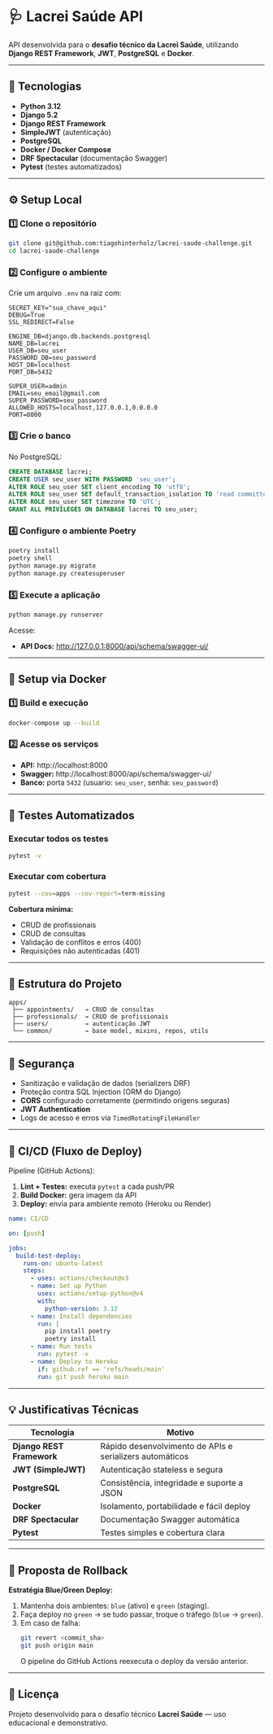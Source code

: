 # 🩺 Lacrei Saúde API

API desenvolvida para o **desafio técnico da Lacrei Saúde**, utilizando **Django REST Framework**, **JWT**, **PostgreSQL** e **Docker**.

---

## 🚀 Tecnologias

- **Python 3.12**
- **Django 5.2**
- **Django REST Framework**
- **SimpleJWT** (autenticação)
- **PostgreSQL**
- **Docker / Docker Compose**
- **DRF Spectacular** (documentação Swagger)
- **Pytest** (testes automatizados)

---

## ⚙️ Setup Local

### 1️⃣ Clone o repositório
```bash
git clone git@github.com:tiagohinterholz/lacrei-saude-challenge.git
cd lacrei-saude-challenge
```

### 2️⃣ Configure o ambiente
Crie um arquivo `.env` na raiz com:
```env
SECRET_KEY="sua_chave_aqui"
DEBUG=True
SSL_REDIRECT=False

ENGINE_DB=django.db.backends.postgresql
NAME_DB=lacrei
USER_DB=seu_user
PASSWORD_DB=seu_password
HOST_DB=localhost
PORT_DB=5432

SUPER_USER=admin
EMAIL=seu_email@gmail.com
SUPER_PASSWORD=seu_password
ALLOWED_HOSTS=localhost,127.0.0.1,0.0.0.0
PORT=8000
```

### 3️⃣ Crie o banco
No PostgreSQL:
```sql
CREATE DATABASE lacrei;
CREATE USER seu_user WITH PASSWORD 'seu_user';
ALTER ROLE seu_user SET client_encoding TO 'utf8';
ALTER ROLE seu_user SET default_transaction_isolation TO 'read committed';
ALTER ROLE seu_user SET timezone TO 'UTC';
GRANT ALL PRIVILEGES ON DATABASE lacrei TO seu_user;
```

### 4️⃣ Configure o ambiente Poetry
```bash
poetry install
poetry shell
python manage.py migrate
python manage.py createsuperuser
```

### 5️⃣ Execute a aplicação
```bash
python manage.py runserver
```
Acesse:
- **API Docs:** http://127.0.0.1:8000/api/schema/swagger-ui/

---

## 🐳 Setup via Docker

### 1️⃣ Build e execução
```bash
docker-compose up --build
```

### 2️⃣ Acesse os serviços
- **API:** http://localhost:8000  
- **Swagger:** http://localhost:8000/api/schema/swagger-ui/  
- **Banco:** porta `5432` (usuario: `seu_user`, senha: `seu_password`)

---

## 🧪 Testes Automatizados

### Executar todos os testes
```bash
pytest -v
```

### Executar com cobertura
```bash
pytest --cov=apps --cov-report=term-missing
```

**Cobertura mínima:**
- CRUD de profissionais
- CRUD de consultas
- Validação de conflitos e erros (400)
- Requisições não autenticadas (401)

---

## 🧱 Estrutura do Projeto

```
apps/
 ├── appointments/   → CRUD de consultas
 ├── professionals/  → CRUD de profissionais
 ├── users/          → autenticação JWT
 └── common/         → base model, mixins, repos, utils
```

---

## 🔐 Segurança

- Sanitização e validação de dados (serializers DRF)
- Proteção contra SQL Injection (ORM do Django)
- **CORS** configurado corretamente (permitindo origens seguras)
- **JWT Authentication**
- Logs de acesso e erros via `TimedRotatingFileHandler`

---

## 🤖 CI/CD (Fluxo de Deploy)

Pipeline (GitHub Actions):
1. **Lint + Testes:** executa `pytest` a cada push/PR  
2. **Build Docker:** gera imagem da API  
3. **Deploy:** envia para ambiente remoto (Heroku ou Render)

```yaml
name: CI/CD

on: [push]

jobs:
  build-test-deploy:
    runs-on: ubuntu-latest
    steps:
      - uses: actions/checkout@v3
      - name: Set up Python
        uses: actions/setup-python@v4
        with:
          python-version: 3.12
      - name: Install dependencies
        run: |
          pip install poetry
          poetry install
      - name: Run tests
        run: pytest -v
      - name: Deploy to Heroku
        if: github.ref == 'refs/heads/main'
        run: git push heroku main
```

---

## 💡 Justificativas Técnicas

| Tecnologia | Motivo |
|-------------|--------|
| **Django REST Framework** | Rápido desenvolvimento de APIs e serializers automáticos |
| **JWT (SimpleJWT)** | Autenticação stateless e segura |
| **PostgreSQL** | Consistência, integridade e suporte a JSON |
| **Docker** | Isolamento, portabilidade e fácil deploy |
| **DRF Spectacular** | Documentação Swagger automática |
| **Pytest** | Testes simples e cobertura clara |

---

## 🔄 Proposta de Rollback

**Estratégia Blue/Green Deploy:**
1. Mantenha dois ambientes: `blue` (ativo) e `green` (staging).  
2. Faça deploy no `green` → se tudo passar, troque o tráfego (`blue` → `green`).  
3. Em caso de falha:  
   ```bash
   git revert <commit_sha>
   git push origin main
   ```
   O pipeline do GitHub Actions reexecuta o deploy da versão anterior.

---

## 📄 Licença
Projeto desenvolvido para o desafio técnico **Lacrei Saúde** — uso educacional e demonstrativo.
